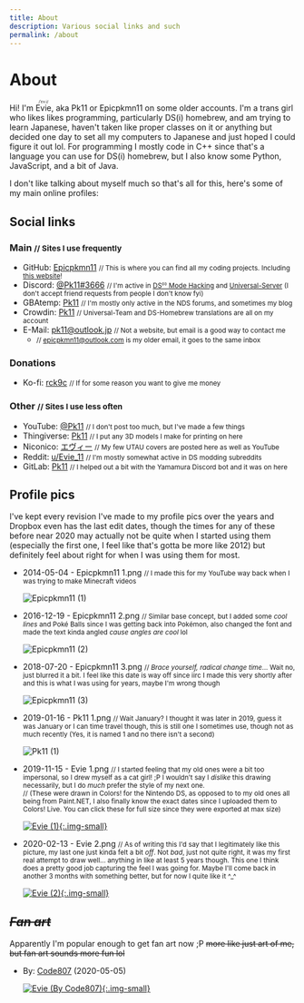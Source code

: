```yaml
---
title: About
description: Various social links and such
permalink: /about
---
```


# About
Hi! I'm <ruby>Evie<rp> (</rp><rt>/ˈɛv.i/</rt><rp>) </rp></ruby>, aka Pk11 or Epicpkmn11 on some older accounts. I'm a trans girl who likes likes programming, particularly DS(i) homebrew, and am trying to learn Japanese, haven't taken like proper classes on it or anything but decided one day to set all my computers to Japanese and just hoped I could figure it out lol. For programming I mostly code in C++ since that's a language you can use for DS(i) homebrew, but I also know some Python, JavaScript, and a bit of Java.

I don't like talking about myself much so that's all for this, here's some of my main online profiles:

## Social links
### Main <small>// Sites I use frequently</small>
- GitHub: [Epicpkmn11](https://github.com/Epicpkmn11) <small>// This is where you can find all my coding projects. Including [this website](https://github.com/Epicpkmn11/pk11.us)!</small>
- Discord: [@Pk11#3666](https://discord.com/users/644449298087411732) <small>// I'm active in [DS⁽ⁱ⁾ Mode Hacking](https://discord.gg/yD3spjv) and [Universal-Server](https://discord.gg/KDJCfGF) (I don't accept friend requests from people I don't know fyi)</small>
- GBAtemp: [Pk11](https://gbatemp.net/members/pk11.494739/) <small>// I'm mostly only active in the NDS forums, and sometimes my blog</small>
- Crowdin: [Pk11](https://crowdin.com/profile/Pk11) <small>// Universal-Team and DS-Homebrew translations are all on my account</small>
- E-Mail: [pk11@outlook.jp](mailto:pk11@outlook.jp) <small>// Not a website, but email is a good way to contact me</small>
   - <small>// [epicpkmn11@outlook.com](mailto:epicpkmn11@outlook.com) is my older email, it goes to the same inbox</small>

### Donations
- Ko-fi: [rck9c](https://ko-fi.com/rck9c) <small>// If for some reason you want to give me money</small>

### Other <small>// Sites I use less often</small>
- YouTube: [@Pk11](https://www.youtube.com/@Pk11) <small>// I don't post too much, but I've made a few things</small>
- Thingiverse: [Pk11](https://www.thingiverse.com/Pk11) <small>// I put any 3D models I make for printing on here</small>
- Niconico: [エヴィー](https://www.nicovideo.jp/user/69199725) <small>// My few UTAU covers are posted here as well as YouTube</small>
- Reddit: [u/Evie_11](https://www.reddit.com/user/Evie_11/) <small>// I'm mostly somewhat active in DS modding subreddits</small>
- GitLab: [Pk11](https://gitlab.com/Epicpkmn11) <small>// I helped out a bit with the Yamamura Discord bot and it was on here</small>

## Profile pics
I've kept every revision I've made to my profile pics over the years and Dropbox even has the last edit dates, though the times for any of these before near 2020 may actually not be quite when I started using them (especially the first one, I feel like that's gotta be more like 2012) but definitely feel about right for when I was using them for most.

- 2014-05-04 - Epicpkmn11 1.png <small>// I made this for my YouTube way back when I was trying to make Minecraft videos</small>

  ![Epicpkmn11 (1)](/assets/images/pfp/epicpkmn11-1.png)

- 2016-12-19 - Epicpkmn11 2.png <small>// Similar base concept, but I added some *cool lines* and Poké Balls since I was getting back into Pokémon, also changed the font and made the text kinda angled *cause angles are cool* lol</small>

  ![Epicpkmn11 (2)](/assets/images/pfp/epicpkmn11-2.png)

- 2018-07-20 - Epicpkmn11 3.png <small>// *Brace yourself, radical change time*... Wait no, just blurred it a bit. I feel like this date is way off since iirc I made this very shortly after and this is what I was using for years, maybe I'm wrong though</small>

  ![Epicpkmn11 (3)](/assets/images/pfp/epicpkmn11-3.png)

- 2019-01-16 - Pk11 1.png <small>// Wait January? I thought it was later in 2019, guess it was January or I can time travel though, this is still one I sometimes use, though not as much recently (Yes, it is named 1 and no there isn't a second)</small>

  ![Pk11 (1)](/assets/images/pfp/pk11-1.png)

- 2019-11-15 - Evie 1.png <small>// I started feeling that my old ones were a bit too impersonal, so I drew myself as a cat girl! ;P I wouldn't say I *dislike* this drawing necessarily, but I do *much* prefer the style of my next one.</small>
  <br><small>// (These were drawn in Colors! for the Nintendo DS, as opposed to to my old ones all being from Paint.NET, I also finally know the exact dates since I uploaded them to Colors! Live. You can click these for full size since they were exported at max size)</small>

  [![Evie (1)](/assets/images/pfp/evie-1.png){:.img-small}](/assets/images/pfp/evie-1.png)

- 2020-02-13 - Evie 2.png <small>// As of writing this I'd say that I legitimately like this picture, my last one just kinda felt a bit *off*. Not *bad*, just not quite right, it was my first real attempt to draw well... anything in like at least 5 years though. This one I think does a pretty good job capturing the feel I was going for. Maybe I'll come back in another 3 months with something better, but for now I quite like it ^_^</small>

  [![Evie (2)](/assets/images/pfp/evie-2.png){:.img-small}](/assets/images/pfp/evie-2.png)

## ~~*Fan art*~~
Apparently I'm popular enough to get fan art now ;P ~~more like just art of me, but fan art sounds more fun lol~~

- By: [Code807](https://twitter.com/code_807) (2020-05-05)

  [![Evie (By Code807)](/assets/images/art/evie-code807.png){:.img-small}](/assets/images/art/evie-code807.png)
